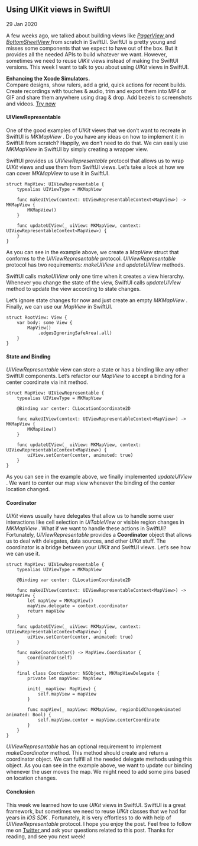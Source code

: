 ##  Using UIKit views in SwiftUI

29 Jan 2020

A few weeks ago, we talked about building views like [ _PagerView_
](/2019/12/25/building-pager-view-in-swiftui/) and [ _BottomSheetView_
](/2019/12/11/building-bottom-sheet-in-swiftui/) from scratch in SwiftUI.
SwiftUI is pretty young and misses some components that we expect to have out
of the box. But it provides all the needed APIs to build whatever we want.
However, sometimes we need to reuse _UIKit_ views instead of making the
SwiftUI versions. This week I want to talk to you about using _UIKit_ views in
SwiftUI.

**Enhancing the Xcode Simulators.**  
Compare designs, show rulers, add a grid, quick actions for recent builds.
Create recordings with touches & audio, trim and export them into MP4 or GIF
and share them anywhere using drag & drop. Add bezels to screenshots and
videos. [ Try now ](https://gumroad.com/a/931293139/ftvbh)

####  UIViewRepresentable

One of the good examples of _UIKit_ views that we don’t want to recreate in
SwiftUI is _MKMapView_ . Do you have any ideas on how to implement it in
SwiftUI from scratch? Happily, we don’t need to do that. We can easily use
_MKMapView_ in SwiftUI by simply creating a wrapper view.

SwiftUI provides us _UIViewRepresentable_ protocol that allows us to wrap
_UIKit_ views and use them from SwiftUI views. Let’s take a look at how we can
cover _MKMapView_ to use it in SwiftUI.

    
    
    struct MapView: UIViewRepresentable {
        typealias UIViewType = MKMapView
    
        func makeUIView(context: UIViewRepresentableContext<MapView>) -> MKMapView {
            MKMapView()
        }
    
        func updateUIView(_ uiView: MKMapView, context: UIViewRepresentableContext<MapView>) {
        }
    }
    

As you can see in the example above, we create a _MapView_ struct that
conforms to the _UIViewRepresentable_ protocol. _UIViewRepresentable_ protocol
has two requirements: _makeUIView_ and _updateUIView_ methods.

SwiftUI calls _makeUIView_ only one time when it creates a view hierarchy.
Whenever you change the state of the view, SwiftUI calls _updateUIView_ method
to update the view according to state changes.

Let’s ignore state changes for now and just create an empty _MKMapView_ .
Finally, we can use our _MapView_ in SwiftUI.

    
    
    struct RootView: View {
        var body: some View {
            MapView()
                .edgesIgnoringSafeArea(.all)
        }
    }
    

####  State and Binding

_UIViewRepresentable_ view can store a state or has a binding like any other
SwiftUI components. Let’s refactor our _MapView_ to accept a binding for a
center coordinate via init method.

    
    
    struct MapView: UIViewRepresentable {
        typealias UIViewType = MKMapView
    
        @Binding var center: CLLocationCoordinate2D
    
        func makeUIView(context: UIViewRepresentableContext<MapView>) -> MKMapView {
            MKMapView()
        }
    
        func updateUIView(_ uiView: MKMapView, context: UIViewRepresentableContext<MapView>) {
            uiView.setCenter(center, animated: true)
        }
    }
    

As you can see in the example above, we finally implemented _updateUIView_ .
We want to center our map view whenever the binding of the center location
changed.

####  Coordinator

_UIKit_ views usually have delegates that allow us to handle some user
interactions like cell selection in _UITableView_ or visible region changes in
_MKMapView_ . What if we want to handle these actions in SwiftUI? Fortunately,
_UIViewRepresentable_ provides a **Coordinator** object that allows us to deal
with delegates, data sources, and other _UIKit_ stuff. The coordinator is a
bridge between your _UIKit_ and SwiftUI views. Let’s see how we can use it.

    
    
    struct MapView: UIViewRepresentable {
        typealias UIViewType = MKMapView
    
        @Binding var center: CLLocationCoordinate2D
    
        func makeUIView(context: UIViewRepresentableContext<MapView>) -> MKMapView {
            let mapView = MKMapView()
            mapView.delegate = context.coordinator
            return mapView
        }
    
        func updateUIView(_ uiView: MKMapView, context: UIViewRepresentableContext<MapView>) {
            uiView.setCenter(center, animated: true)
        }
    
        func makeCoordinator() -> MapView.Coordinator {
            Coordinator(self)
        }
    
        final class Coordinator: NSObject, MKMapViewDelegate {
            private let mapView: MapView
    
            init(_ mapView: MapView) {
                self.mapView = mapView
            }
    
            func mapView(_ mapView: MKMapView, regionDidChangeAnimated animated: Bool) {
                self.mapView.center = mapView.centerCoordinate
            }
        }
    }
    

_UIViewRepresentable_ has an optional requirement to implement
_makeCoordinator_ method. This method should create and return a coordinator
object. We can fulfill all the needed delegate methods using this object. As
you can see in the example above, we want to update our binding whenever the
user moves the map. We might need to add some pins based on location changes.

####  Conclusion

This week we learned how to use _UIKit_ views in SwiftUI. SwiftUI is a great
framework, but sometimes we need to reuse _UIKit_ classes that we had for
years in _iOS SDK_ . Fortunately, it is very effortless to do with help of
_UIViewRepresentable_ protocol. I hope you enjoy the post. Feel free to follow
me on [ Twitter ](https://twitter.com/mecid) and ask your questions related to
this post. Thanks for reading, and see you next week!

